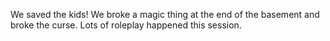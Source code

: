 We saved the kids! 
We broke a magic thing at the end of the basement and broke the curse. Lots of roleplay happened this session. 